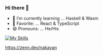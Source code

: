 ### Hi there 👋

- 🌱 I’m currently learning ... Haskell & Wasm
- 💬 Favorite: ... React & TypeScript
- 😄 Pronouns: ... He/His

[![My Skills](https://skillicons.dev/icons?i=ts,go,dart,rust,haskell,wasm,postgres)](https://skillicons.dev)

<!-- [![Top Langs](https://github-readme-stats.vercel.app/api/top-langs/?username=nakayan5&theme=dracula&layout=compact
)](https://github.com/anuraghazra/github-readme-stats)

[![Anurag's GitHub stats](https://github-readme-stats.vercel.app/api?username=nakayan5)](https://github.com/anuraghazra/github-readme-stats) -->


https://zenn.dev/nakayan
